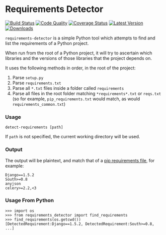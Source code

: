 # Requirements Detector

[![Build Status](https://travis-ci.org/landscapeio/requirements-detector.png?branch=master)](https://travis-ci.org/landscapeio/requirements-detector) 
[![Code Quality](https://landscape.io/github/landscapeio/requirements-detector/badge/master.png)](https://landscape.io/github/landscapeio/requirements-detector)
[![Coverage Status](https://coveralls.io/repos/landscapeio/requirements-detector/badge.png)](https://coveralls.io/r/landscapeio/requirements-detector)
[![Latest Version](https://pypip.in/v/requirements-detector/badge.png)](https://crate.io/package/requirements-detector)
[![Downloads](https://pypip.in/d/requirements-detector/badge.png)](https://crate.io/package/requirements-detector)



`requirements-detector` is a simple Python tool which attempts to find and list the requirements of a Python project. 

When run from the root of a Python project, it will try to ascertain which libraries and the versions of those libraries that the project depends on.

It uses the following methods in order, in the root of the project:

1. Parse `setup.py`
2. Parse `requirements.txt`
3. Parse all `*.txt` files inside a folder called `requirements`
4. Parse all files in the root folder matching `*requirements*.txt` or `reqs.txt` (so for example, `pip_requirements.txt` would match, as would `requirements_common.txt`)

### Usage

```
detect-requirements [path]
```
If `path` is not specified, the current working directory will be used.

### Output

The output will be plaintext, and match that of a [pip requirements file](http://www.pip-installer.org/en/latest/logic.html), for example:

```
Django==1.5.2
South>=0.8
anyjson
celery>=2.2,<3
```

### Usage From Python

```
>>> import os
>>> from requirements_detector import find_requirements
>>> find_requirements(os.getcwd())
[DetectedRequirement:Django==1.5.2, DetectedRequirement:South>=0.8, ...]
```